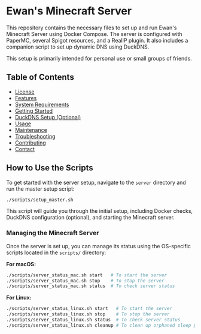 # Ewan's Minecraft Server

This repository contains the necessary files to set up and run Ewan's Minecraft Server using Docker Compose. The server is configured with PaperMC, several Spigot resources, and a RealIP plugin. It also includes a companion script to set up dynamic DNS using DuckDNS.

This setup is primarily intended for personal use or small groups of friends.

## Table of Contents

* [License](./LICENSE)
* [Features](./docs/features.md)
* [System Requirements](./docs/system-requirements.md)
* [Getting Started](./docs/getting-started.md)
* [DuckDNS Setup (Optional)](./docs/duckdns.md)
* [Usage](./docs/usage.md)
* [Maintenance](./docs/maintenance.md)
* [Troubleshooting](./docs/troubleshooting.md)
* [Contributing](./docs/contributing.md)
* [Contact](./docs/contact.md)

## How to Use the Scripts

To get started with the server setup, navigate to the `server` directory and run the master setup script:

```bash
./scripts/setup_master.sh
```

This script will guide you through the initial setup, including Docker checks, DuckDNS configuration (optional), and starting the Minecraft server.

### Managing the Minecraft Server

Once the server is set up, you can manage its status using the OS-specific scripts located in the `scripts/` directory:

**For macOS:**

```bash
./scripts/server_status_mac.sh start   # To start the server
./scripts/server_status_mac.sh stop    # To stop the server
./scripts/server_status_mac.sh status  # To check server status
```

**For Linux:**

```bash
./scripts/server_status_linux.sh start   # To start the server
./scripts/server_status_linux.sh stop    # To stop the server
./scripts/server_status_linux.sh status  # To check server status
./scripts/server_status_linux.sh cleanup # To clean up orphaned sleep prevention processes
```
